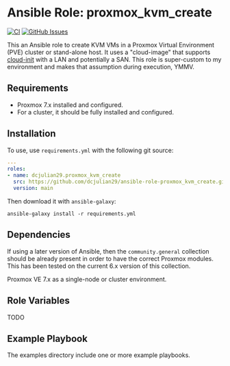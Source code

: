 # Ansible Role: proxmox_kvm_create

[![CI](https://github.com/dcjulian29/ansible-role-proxmox_kvm_create/actions/workflows/ci.yml/badge.svg)](https://github.com/dcjulian29/ansible-role-proxmox_kvm_create/actions/workflows/ci.yml) [![GitHub Issues](https://img.shields.io/github/issues-raw/dcjulian29/ansible-role-proxmox_kvm_create.svg)](https://github.com/dcjulian29/ansible-role-proxmox_kvm_create/issues)

This an Ansible role to create KVM VMs in a Proxmox Virtual Environment (PVE) cluster or stand-alone host. It uses a "cloud-image" that supports [cloud-init](https://pve.proxmox.com/wiki/Cloud_init_Support) with a LAN and potentially a SAN. This role is super-custom to my environment and makes that assumption during execution, YMMV.

## Requirements

- Proxmox 7.x installed and configured.
- For a cluster, it should be fully installed and configured.

## Installation

To use, use `requirements.yml` with the following git source:

```yaml
---
roles:
- name: dcjulian29.proxmox_kvm_create
  src: https://github.com/dcjulian29/ansible-role-proxmox_kvm_create.git
  version: main
  ```

Then download it with `ansible-galaxy`:

```shell
ansible-galaxy install -r requirements.yml
```

## Dependencies

If using a later version of Ansible, then the `community.general` collection should be already present in order to have the correct Proxmox modules. This has been tested on the current 6.x version of this collection.

Proxmox VE 7.x as a single-node or cluster environment.

## Role Variables

TODO

## Example Playbook

The examples directory include one or more example playbooks.
